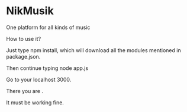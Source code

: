 # NikMusik
One platform for all kinds of music 


How to use it?

Just type npm install, which will download all the modules mentioned in package.json.

Then continue typing node app.js

Go to your localhost 3000.

There you are .

It must be working fine.
